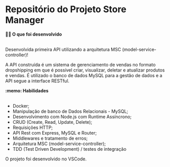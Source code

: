 # Repositório do Projeto Store Manager

<summary><strong>👨‍💻 O que foi desenvolvido</strong></summary>
<br />

Desenvolvida primeira API utilizando a arquitetura MSC (model-service-controller)!

A API construída é um sistema de gerenciamento de vendas no formato dropshipping em que é possível criar, visualizar, deletar e atualizar produtos e vendas. É utilizado o banco de dados MySQL para a gestão de dados e a API segue a interface RESTful.

<summary><strong>:memo: Habilidades</strong></summary><br/>

- Docker;
- Manipulação de banco de Dados Relacionais - MySQL;
- Desenvolvimento com Node.js com Runtime Assíncrono;
- CRUD (Create, Read, Update, Delete);
- Requisições HTTP;
- API Rest com Express, MySQL e Router;
- Middlewares e tratamento de erros;
- Arquitetura MSC (model-service-controller);
- TDD (Test Driven Development) / testes de integração


O projeto foi desenvolvido no VSCode.
